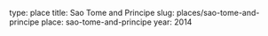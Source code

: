 type: place
title: Sao Tome and Principe
slug: places/sao-tome-and-principe
place: sao-tome-and-principe
year: 2014
